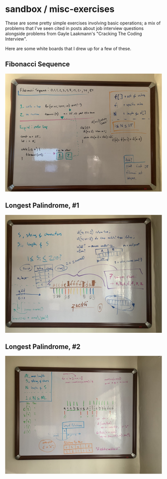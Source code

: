 # sandbox / misc-exercises

These are some pretty simple exercises involving basic operations; a mix of problems that I've seen cited in
posts about job interview questions alongside problems from Gayle Laakmann's "Cracking The Coding Interview".

Here are some white boards that I drew up for a few of these.

## Fibonacci Sequence
![Fibonacci sequence](fibonacci-whiteboard.jpeg)


## Longest Palindrome, #1
![Longest Palindrome, #1](palindrome-whiteboard-1.jpeg)


## Longest Palindrome, #2
![Longest Palindrome, #2](palindrome-whiteboard-2.jpeg)

